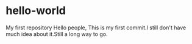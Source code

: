# hello-world
My first repository
Hello people,
This is my first commit.I still don't have much idea about it.Still a long way to go.
